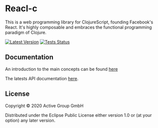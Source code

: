 # Reacl-c

This is a web programming library for ClojureScript, founding
Facebook's React. It's highly composable and embraces the functional
programming paradigm of Clojure.

[![Latest Version](https://img.shields.io/clojars/v/de.active-group/reacl-c.svg)](https://clojars.org/de.active-group/reacl-c)
[![Tests Status](https://github.com/active-group/reacl-c/workflows/Tests/badge.svg)](https://github.com/active-group/reacl-c/actions)

## Documentation

An introduction to the main concepts can be found [here](doc/intro.md)

The latests API documentation [here](https://cljdoc.xyz/d/reacl/reacl/CURRENT).

## License

Copyright © 2020 Active Group GmbH

Distributed under the Eclipse Public License either version 1.0 or (at
your option) any later version.
